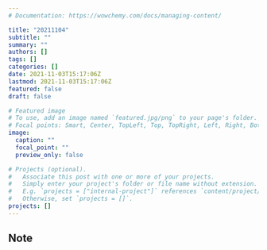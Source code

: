 ```yaml
---
# Documentation: https://wowchemy.com/docs/managing-content/

title: "20211104"
subtitle: ""
summary: ""
authors: []
tags: []
categories: []
date: 2021-11-03T15:17:06Z
lastmod: 2021-11-03T15:17:06Z
featured: false
draft: false

# Featured image
# To use, add an image named `featured.jpg/png` to your page's folder.
# Focal points: Smart, Center, TopLeft, Top, TopRight, Left, Right, BottomLeft, Bottom, BottomRight.
image:
  caption: ""
  focal_point: ""
  preview_only: false

# Projects (optional).
#   Associate this post with one or more of your projects.
#   Simply enter your project's folder or file name without extension.
#   E.g. `projects = ["internal-project"]` references `content/project/deep-learning/index.md`.
#   Otherwise, set `projects = []`.
projects: []
---
```


## Note

